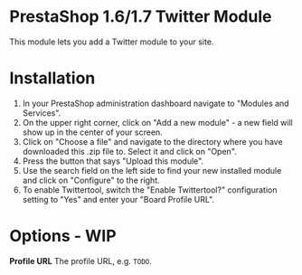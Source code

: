 # PrestaShop 1.6/1.7 Twitter Module

This module lets you add a Twitter module to your site.

# Installation

1. In your PrestaShop administration dashboard navigate to "Modules and Services".
2. On the upper right corner, click on "Add a new module" - a new field will show up in the center of your screen.
3. Click on "Choose a file" and navigate to the directory where you have downloaded this .zip file to. Select it and click on "Open".
4. Press the button that says "Upload this module".
5. Use the search field on the left side to find your new installed module and click on "Configure" to the right.
6. To enable Twittertool, switch the "Enable Twittertool?" configuration setting to "Yes" and enter your "Board Profile URL".

# Options - WIP

**Profile URL** The profile URL, e.g. ``TODO``.